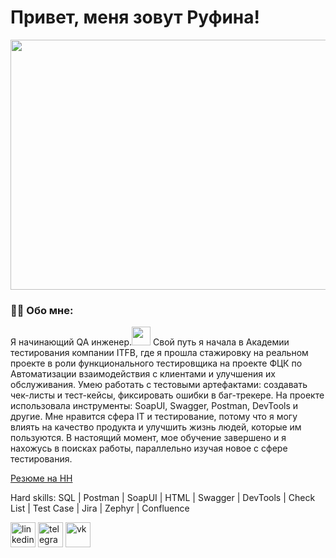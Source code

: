 # Привет, меня зовут  Руфина!
<img src="https://media0.giphy.com/media/l0K4n42JVSqqUvAQg/giphy.gif?cid=ecf05e47dde90eab2062d61aa054e91b33c6fa2df5ffbe95&ep=v1_user_favorites&rid=giphy.gif&ct=g" width="1000px" height="400px">

### :man_technologist: Обо мне:

Я начинающий QA инженер.<img src="https://media.giphy.com/media/WUlplcMpOCEmTGBtBW/giphy.gif" width="30px"> Свой путь я начала в Академии тестирования компании ITFB, где я прошла стажировку на реальном проекте в роли функционального тестировщика на проекте ФЦК по Автоматизации взаимодействия с клиентами и улучшения их обслуживания. Умею работать с тестовыми артефактами: создавать чек-листы и тест-кейсы, фиксировать ошибки в баг-трекере. На проекте использовала инструменты: SoapUI, Swagger, Postman, DevTools и другие. 
Мне нравится сфера IT и тестирование, потому что я могу влиять на качество продукта и улучшить жизнь людей, которые им пользуются. 
В настоящий момент, мое обучение завершено и я нахожусь в поисках работы, параллельно изучая новое с сфере тестирования. 

[Резюме на HH](https://hh.ru/resume/be1280efff087daba00039ed1f554532457165?from=share_ios)

Hard skills: SQL | Postman | SoapUI | HTML | Swagger | DevTools | Check List | Test Case | Jira | Zephyr | Confluence 


[<img src='https://cdn.jsdelivr.net/npm/simple-icons@3.0.1/icons/linkedin.svg' alt='linkedin' height='40'>](https://www.linkedin.com/in/http://linkedin.com/in/%D1%80%D1%83%D1%84%D0%B8%D0%BD%D0%B0-%D0%BA%D1%83%D1%80%D0%B8%D1%82%D0%B5%D0%BD%D0%BA%D0%BE-ab8782276/)   [<img src='https://cdn.jsdelivr.net/npm/simple-icons@3.0.1/icons/telegram.svg' alt='telegram' height='40'>](https://t.me/rufunus)  [<img src='https://cdn.jsdelivr.net/npm/simple-icons@3.0.1/icons/vk.svg' alt='vk' height='40'>](https://m.vk.com/id166374461)  
